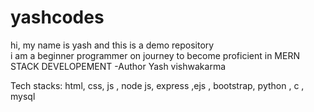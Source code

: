 # yashcodes
hi, my name is yash and this is  a demo repository
<br>
i am a beginner programmer on journey to become proficient in MERN STACK DEVELOPEMENT
-Author Yash vishwakarma


Tech stacks:
html, css, js , node js, express ,ejs , bootstrap, python , c , mysql
